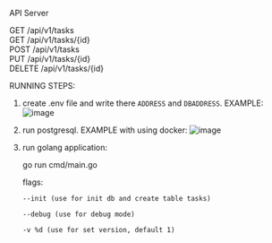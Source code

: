 API Server

GET /api/v1/tasks<br>
GET /api/v1/tasks/{id}<br>
POST /api/v1/tasks<br>
PUT /api/v1/tasks/{id}<br>
DELETE /api/v1/tasks/{id}<br>

RUNNING STEPS:
1. create .env file and write there `ADDRESS` and `DBADDRESS`. EXAMPLE:
   ![image](https://github.com/user-attachments/assets/7cb49168-9e6e-4fba-ac04-ce059632da28)
2. run postgresql. EXAMPLE with using docker:
   ![image](https://github.com/user-attachments/assets/64832b29-47cd-45ad-a5bc-66288beda61b)
3. run golang application:
   
   go run cmd/main.go
   
     flags:
   
       --init (use for init db and create table tasks)
   
       --debug (use for debug mode)
   
       -v %d (use for set version, default 1)
   

